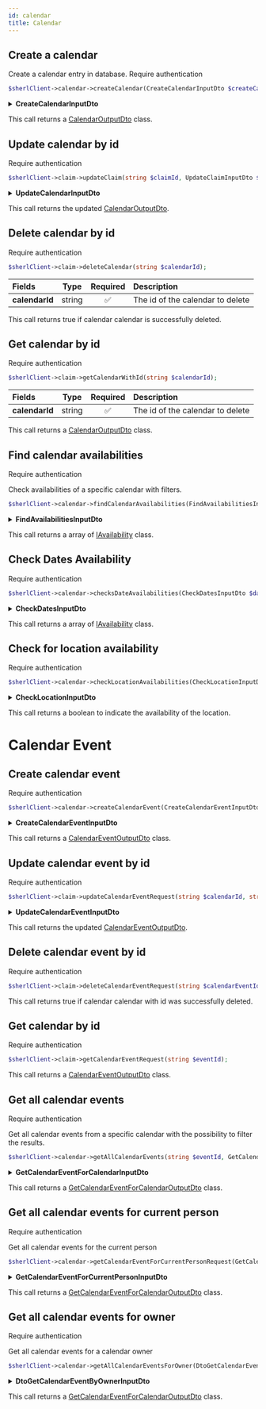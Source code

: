 ```yaml
---
id: calendar
title: Calendar
---
```


## Create a calendar

Create a calendar entry in database.
<span class="badge badge--warning">Require authentication</span>


```php
$sherlClient->calendar->createCalendar(CreateCalendarInputDto $createCalendar);
```

<details>
 <summary><b>CreateCalendarInputDto</b></summary>

| Fields           |                        Type                        |      Required      | Description                       |
| :--------------- | :------------------------------------------------: | :----------------: | :-------------------------------- |
| **id**           |                       string                       | :white_check_mark: | The calendar id             |
| **aboutUri**   |                       string                       | :white_check_mark: | TODO                    |
| **ownerUri** |                       string                       | :white_check_mark: | The uri of the owner                   |
| **availabilities**     |                       [OpeningHoursSpecificationOutputDto[]](calendar-types#OpeningHoursSpecificationOutputDto)                       | :white_check_mark: | Availabilities of the calendar |
| **metadatas**    | TODO | :x: | Metadata information about the calendar                 |

</details>

This call returns a [CalendarOutputDto](calendar-types#calendaroutputdto) class.

## Update calendar by id

<span class="badge badge--warning">Require authentication</span>

```php
$sherlClient->claim->updateClaim(string $claimId, UpdateClaimInputDto $updateClaim);
```

<details>
 <summary><b>UpdateCalendarInputDto</b></summary>

| Fields      |                  Type                  |      Required      | Description                 |
| :---------- | :------------------------------------: | :----------------: | :-------------------------- |
| **aboutUri**   |                       string                       | :x: | TODO                    |
| **ownerUri** |                       string                       | :x: | The uri of the owner                   |
| **availabilities**     |                       [OpeningHoursSpecificationOutputDto](calendar-types#OpeningHoursSpecificationOutputDto)                       | :x: | Availabilities of the calendar |
| **enabled**    | boolean | :x: | Indicates if the calendar is enabled or not.                |
| **metadatas**    | TODO | :x: | Metadata information about the calendar                 |

</details>

This call returns the updated [CalendarOutputDto](calendar-types#calendaroutputdto).

## Delete calendar by id

<span class="badge badge--warning">Require authentication</span>

```php
$sherlClient->claim->deleteCalendar(string $calendarId);
```
| Fields      |                  Type                  |      Required      | Description                 |
| :---------- | :------------------------------------: | :----------------: | :-------------------------- |
| **calendarId**   |                       string                       | :white_check_mark: | The id of the calendar to delete                    |
This call returns true if calendar calendar is successfully deleted.

## Get calendar by id

<span class="badge badge--warning">Require authentication</span>

```php
$sherlClient->claim->getCalendarWithId(string $calendarId);
```
| Fields      |                  Type                  |      Required      | Description                 |
| :---------- | :------------------------------------: | :----------------: | :-------------------------- |
| **calendarId**   |                       string                       | :white_check_mark: | The id of the calendar to delete                    |

This call returns a [CalendarOutputDto](calendar-types#calendaroutputdto) class.

## Find calendar availabilities

<span class="badge badge--warning">Require authentication</span>

Check availabilities of a specific calendar with filters.
```php
$sherlClient->calendar->findCalendarAvailabilities(FindAvailabilitiesInputDto $filters);
```

<details>
 <summary><b>FindAvailabilitiesInputDto</b></summary>

| Fields       | Type    | Required | Description                          |
|--------------|:-------:|:--------:|--------------------------------------|
| ownerUri     | string  | :x:      | Uri of the owner project             |
| aboutUri     | string  | :x:      | TODO                                 |
| userPlaceUri | string  | :x:      | TODO                                 |
| metadatas    | mixed   | :x:      | Other metadata to filter             |
| startDate    | string  | :x:      | Start date of the calendar to find   |
| endDate      | string  | :x:      | End date of the calendar to find     |
| scale   |   [AvailabilityScale](calendar-enum#availabilityscale)      | :x:      | TODO                                 |
| scaleValue   |         | :x:      | TODO                                 |
| available    | boolean | :x:      | Availability of the calendar to find |

</details>

This call returns a array of [IAvailability](calendar-types#iavailability) class.

## Check Dates Availability

<span class="badge badge--warning">Require authentication</span>

```php
$sherlClient->calendar->checksDateAvailabilities(CheckDatesInputDto $dates);
```

<details>
 <summary><b>CheckDatesInputDto</b></summary>

| Fields         |  Type  | Description                            |
| :------------- | :----: | :------------------------------------- |
| **id**         | string | Claim's id                             |
| **personId**   | string | ID of person which associated to claim |
| **orderId**    | string | ID of order which associated to claim  |
| **consumerId** | string | Internal API ID to identify a project  |

</details>

This call returns a array of [IAvailability](calendar-types#iavailability) class.

## Check for location availability

<span class="badge badge--warning">Require authentication</span>

```php
$sherlClient->calendar->checkLocationAvailabilities(CheckLocationInputDto $location);
```

<details>
 <summary><b>CheckLocationInputDto</b></summary>

| Fields           | Type   | Required           | Description                 |
|------------------|:------:|:------------------:|-----------------------------|
| calendarOwnerUri | string | :white_check_mark: | The calendar owner's uri    |
| country          | string | :x:                | The country to check        |
| locality         | string | :x:                | The locality to check       |
| region           | string | :x:                | The region to check         |
| postalCode       | string | :x:                | The plostal code to checkk  |
| streetAddress    | string | :x:                | The street address to check |

</details>

This call returns a boolean to indicate the availability of the location.



# Calendar Event

## Create calendar event

<span class="badge badge--warning">Require authentication</span>

```php
$sherlClient->calendar->createCalendarEvent(CreateCalendarEventInputDto $createCalendarEvent);
```

<details>
 <summary><b>CreateCalendarEventInputDto</b></summary>

| Fields    | Type   | Required           | Description                   |
|-----------|:------:|:------------------:|-------------------------------|
| id        | string | :x: | The id of the calendar event  |
| uri       | string | :x:                | The uri of the calendar event |
| aboutUri  | string | :x:                | TODO                          |
| ownerUri  | string | :x:                | The uri of the owner          |
| startDate | string | :x:                | The start date of the event   |
| endDate   | string | :x:                | The end date of the event     |
| metadatas | mixed  | :x:                | metadata about the event      |
</details>

This call returns a [CalendarEventOutputDto](calendar-types#calendareventoutputdto) class.

## Update calendar event by id

<span class="badge badge--warning">Require authentication</span>

```php
$sherlClient->claim->updateCalendarEventRequest(string $calendarId, string $eventId,UpdateCalendarEventInputDto $calendarEventData);
```

<details>
 <summary><b>UpdateCalendarEventInputDto</b></summary>

| Fields      | Type    | Required | Description                        |
|-------------|:-------:|:--------:|------------------------------------|
| aboutUri    | string  |    :x:   | TODO                               |
| ownerUri    | string  |    :x:   | The uri of the owner               |
| calendarUri | string  |    :x:   | The uri of the associated calendar |
| startDate   | string  |    :x:   | The start date of the event        |
| endDate     | boolean |    :x:   | The end date of the event          |              |

</details>

This call returns the updated [CalendarEventOutputDto](calendar-types#calendaroutputdto).

## Delete calendar event by id

<span class="badge badge--warning">Require authentication</span>

```php
$sherlClient->claim->deleteCalendarEventRequest(string $calendarEventId);
```

This call returns true if calendar calendar with id was successfully deleted.

## Get calendar by id

<span class="badge badge--warning">Require authentication</span>

```php
$sherlClient->claim->getCalendarEventRequest(string $eventId);
```

This call returns a [CalendarEventOutputDto](calendar-types#calendareventoutputdto) class.

## Get all calendar events

<span class="badge badge--warning">Require authentication</span>

Get all calendar events from a specific calendar with the possibility to filter the results.

```php
$sherlClient->calendar->getAllCalendarEvents(string $eventId, GetCalendarEventForCalendarInputDto $filters );
```

<details>
 <summary><b>GetCalendarEventForCalendarInputDto</b></summary>

| Fields       | ^cType                                                 | ^cRequired | Description                    |
| ------------ | ------------------------------------------------------ | ---------- | ------------------------------ |
| itemsPerPage | integer                                                | :x:        | Number of items per pages      |
| page         | integer                                                | :x:        | Current page                   |
| id           | string                                                 | :x:        | The id of event                |
| uri          | string                                                 | :x:        | The uri of the event           |
| aboutUri     | string                                                 | :x:        | The uri of the event ressource |
| ownerUri     | string                                                 | :x:        | The uri of the owner           |
| startDate    | [DateFilterOutputDto](date-filter#datefilteroutputdto) | :x:        | Start date of the event        |
| endDate      | [DateFilterOutputDto](date-filter#datefilteroutputdto)  | :x:        | End date of the event          |

</details>

This call returns a [GetCalendarEventForCalendarOutputDto](calendar-types#getcalendareventforcalendaroutputdto) class.


## Get all calendar events for current person

<span class="badge badge--warning">Require authentication</span>

Get all calendar events for the current person

```php
$sherlClient->calendar->getCalendarEventForCurrentPersonRequest(GetCalendarEventForCurrentPersonInputDto $input);
```

<details>
 <summary><b>GetCalendarEventForCurrentPersonInputDto</b></summary>

GetCalendarEventForCurrentPersonInputDto extends [PaginationFilterInputDto](pagination#PaginationFilterInputDto)

| Fields       | ^cType                                                 | ^cRequired | Description                    |
| ------------ | ------------------------------------------------------ | ---------- | ------------------------------ |
| itemsPerPage | integer                                                | :x:        | Number of items per pages      |
| page         | integer                                                | :x:        | Current page                   |
| id           | string                                                 | :x:        | The id of event                |
| uri          | string                                                 | :x:        | The uri of the event           |
| aboutUri     | string                                                 | :x:        | The uri of the event ressource |
| ownerUri     | string                                                 | :x:        | The uri of the owner           |
| startDate    | [DateFilterOutputDto](date-filter#datefilteroutputdto) | :x:        | Start date of the event        |
| endDate      | [DateFilterOutputDto](date-filter#datefilteroutputdto  | :x:        | End date of the event          |

</details>

This call returns a [GetCalendarEventForCalendarOutputDto](calendar-types#getcalendareventforcalendaroutputdto) class.

## Get all calendar events for owner

<span class="badge badge--warning">Require authentication</span>

Get all calendar events for a calendar owner

```php
$sherlClient->calendar->getAllCalendarEventsForOwner(DtoGetCalendarEventByOwnerInputDto $input);
```

<details>
 <summary><b>DtoGetCalendarEventByOwnerInputDto</b></summary>

DtoGetCalendarEventByOwnerInputDto extends [PaginationFilterInputDto](pagination#PaginationFilterInputDto)

| Fields            | Type                                                   | Required | Description                                                    |
|-------------------|:------------------------------------------------------:|:--------:|----------------------------------------------------------------|
| calendarOwnerUri  | string                                                 | :x:      | The uri of the calendar owner                                  |
| calendarAboutUri  | string                                                 | :x:      | The uri for a custom resource associated to the calendar owner |
| calendarMetadatas | string                                                 | :x:      | Calendar metadata                                              |
| aboutUri          | string                                                 | :x:      | The uri for the custom resource associated                     |
| ownerUri          | string                                                 | :x:      | The uri of the calendar event owner                            |
| startDate         | [DateFilterOutputDto](date-filter#datefilteroutputdto) | :x:      | Start date of the events                                       |
| endDate           | [DateFilterOutputDto](date-filter#datefilteroutputdto) | :x:      | End date of the events                                         |

</details>

This call returns a [GetCalendarEventForCalendarOutputDto](calendar-types#getcalendareventforcalendaroutputdto) class.